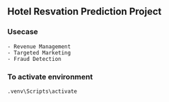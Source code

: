 ## Hotel Resvation Prediction Project

### Usecase
    - Revenue Management
    - Targeted Marketing 
    - Fraud Detection

### To activate environment
    .venv\Scripts\activate